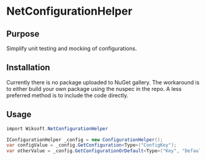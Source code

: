 # NetConfigurationHelper
## Purpose
Simplify unit testing and mocking of configurations.

## Installation
Currently there is no package uploaded to NuGet gallery.
The workaround is to either build your own package using the nuspec in the repo.
A less preferred method is to include the code directly.

## Usage
```C#
import Wiksoft.NetConfigurationHelper

IConfigurationHelper _config = new ConfigurationHelper();
var configValue = _config.GetConfiguration<Type>("ConfigKey");
var otherValue = _config.GetConfigurationOrDefault<Type>("Key", "DefaultIfKeyDoesNotExist");
```
